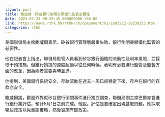 ```yaml
---
layout: post
title: 鮑威爾：矽谷銀行倒閉突顯優化監管必要性
date: 2023-03-23 09:39:45.000000000 +08:00
link: https://news.rthk.hk/rthk/ch/component/k2/1693212-20230323.htm
categories: rthk
---
```


美國聯儲局主席鮑威爾表示，矽谷銀行管理層嚴重失敗，銀行倒閉突顯優化監管的必要性。

他在記者會上指出，聯儲局監管人員看到矽谷銀行面臨的流動性及利率風險，並採取干預措施，但銀行擠提的速度超過以往任何時候，表明有必要進行監管及監督方面的改革，因為兩者需要與時並進。

他提到，美國銀行系統安全，存款流動在過去一周已經穩定下來，存戶在銀行的存款亦安全。

鮑威爾說，歡迎外界就矽谷銀行倒閉事件進行獨立調查，聯儲局副主席巴爾亦會進行銀行業評估，預計5月1日之前完成。他說，評估是要確定出現甚麼問題，應採取哪些政策以免重蹈覆轍，然後實施有關政策。
